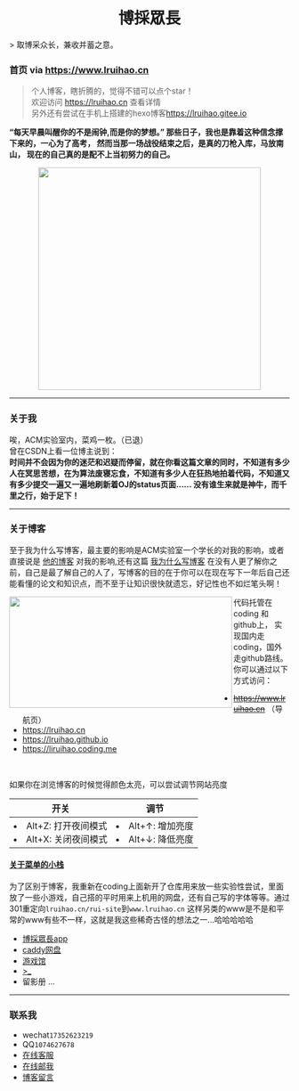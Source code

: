 <h1 align="center">博採眾長</h1>
> 取博采众长，兼收并蓄之意。    

### 首页 via <https://www.lruihao.cn>
> 个人博客，瞎折腾的，觉得不错可以点个star！  
> 欢迎访问 <https://lruihao.cn> 查看详情     
> 另外还有尝试在手机上搭建的hexo博客<https://lruihao.gitee.io> 

**“每天早晨叫醒你的不是闹钟,而是你的梦想。”
那些日子，我也是靠着这种信念撑下来的，一心为了高考，
然而当那一场战役结束之后，是真的刀枪入库，马放南山，
现在的自己真的是配不上当初努力的自己。**
   
<div align=center><img src="https://i.loli.net/2018/07/27/5b5ae6b3b0dab.jpg" width="auto" height="400"></div>

---

### 关于我

唉，ACM实验室内，菜鸡一枚。（已退）  
曾在CSDN上看一位博主说到：  
**时间并不会因为你的迷茫和迟疑而停留，就在你看这篇文章的同时，不知道有多少人在冥思苦想，在为算法废寝忘食，不知道有多少人在狂热地拍着代码，不知道又有多少提交一遍又一遍地刷新着OJ的status页面…… 
没有谁生来就是神牛，而千里之行，始于足下！**

---

### 关于博客

至于我为什么写博客，最主要的影响是ACM实验室一个学长的对我的影响，或者直接说是 [他的博客](http://qiuchengjia.cn) 对我的影响,还有这篇 [我为什么写博客](https://www.cnblogs.com/jhzhu/p/3893297.html) 在没有人更了解你之前，自己是最了解自己的人了，写博客的目的在于你可以在现在写下一年后自己还能看懂的论文和知识点，而不至于让知识很快就遗忘，好记性也不如烂笔头啊！

<img src="https://i.loli.net/2018/06/15/5b23baf794e4a.png" width="400" height="200" align="left">代码托管在coding 和github上，
实现国内走coding，国外走github路线。
你可以通过以下方式访问：
* ~~https://www.lruihao.cn~~ （导航页）
* https://lruihao.cn
* https://lruihao.github.io
* https://liruihao.coding.me
<br>

如果你在浏览博客的时候觉得颜色太亮，可以尝试调节网站亮度

|开关|调节|
|:-:|:-:|
|<li>Alt+Z: 打开夜间模式</li><li>Alt+X: 关闭夜间模式</li>|<li>Alt+↑: 增加亮度</li><li>Alt+↓: 降低亮度</li>|

#### [关于菜单的小栈](https://www.lruihao.cn)

为了区别于博客，我重新在coding上面新开了仓库用来放一些实验性尝试，里面放了一些小游戏，自己搭的平时用来上机用的网盘，还有自己写的字体等等。通过301重定向`lruihao.cn/rui-site`到`www.lruihao.cn`
这样另类的www是不是和平常的www有些不一样，这就是我这些稀奇古怪的想法之一...哈哈哈哈哈
* [博採眾長app](https://lruihao.cn/fas-app.html)
* [caddy网盘](https://pan.lruihao.cn)
* [游戏馆](https://www.lruihao.cn/games)
* [>\_](https://www.lruihao.cn/csdn) 
* 留影册
...

---

### 联系我

* wechat`17352623219`
* QQ`1074627678`
* [在线客服](https://chat.daovoice.io/?id=8a6701dd)
* [在线邮我](https://mail.qq.com/cgi-bin/qm_share?t=qm_mailme&email=admin@lruihao.cn)
* [博客留言](/guestbook)

